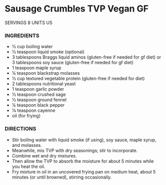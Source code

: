 # Sausage Crumbles TVP Vegan GF

SERVINGS 8 UNITS US

### INGREDIENTS
- 1⁄2 cup boiling water
- 1⁄2 teaspoon liquid smoke (optional)
- 3 tablespoons Braggs liquid aminos (gluten-free if needed for gf diet) or 3 tablespoons soy sauce (gluten-free if needed for gf diet)
- 1 teaspoon maple syrup
- 1⁄4 teaspoon blackstrap molasses
- 1⁄2 cup textured vegetable protein (gluten-free if needed for diet)
- 2 tablespoons nutritional yeast
- 1 teaspoon garlic powder
- 1⁄2 teaspoon crushed sage
- 1⁄2 teaspoon ground fennel
- 1⁄4 teaspoon black pepper
- 1⁄8 teaspoon cayenne
- oil (for frying)


### DIRECTIONS
- Stir boiling water with liquid smoke (if using), soy sauce, maple syrup, and molasses.
- Meanwhile, mix TVP with dry seasonings; stir to incorporate. 
- Combine wet and dry mixtures. 
- Then allow the TVP to absorb the moisture for about 5 minutes while you heat the oil.
- Fry mixture in oil in an uncovered frying pan on medium heat, about 5 minutes (or until browned), stirring occasionally.
